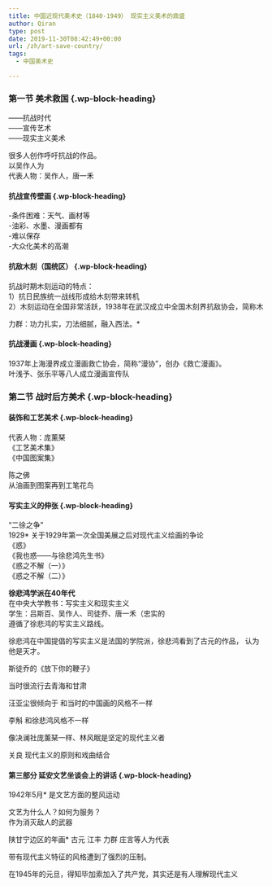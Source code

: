 ```yaml
---
title: 中国近现代美术史（1840-1949） 现实主义美术的鼎盛
author: Qiran
type: post
date: 2019-11-30T08:42:49+00:00
url: /zh/art-save-country/
tags:
  - 中国美术史

---
```

### 第一节 美术救国 {.wp-block-heading}

——抗战时代  
——宣传艺术  
——现实主义美术

很多人创作呼吁抗战的作品。  
以吴作人为  
代表人物：吴作人，唐一禾

#### 抗战宣传壁画 {.wp-block-heading}

-条件困难：天气、画材等  
-油彩、水墨、漫画都有  
-难以保存  
-大众化美术的高潮

#### 抗敌木刻（国统区） {.wp-block-heading}

抗战时期木刻运动的特点：  
1）抗日民族统一战线形成给木刻带来转机  
2）木刻运动在全国非常活跃，1938年在武汉成立中全国木刻界抗敌协会，简称木



力群：功力扎实，刀法细腻，融入西法。*

#### 抗战漫画 {.wp-block-heading}

1937年上海漫界成立漫画救亡协会，简称“漫协”，创办《救亡漫画》。  
叶浅予、张乐平等八人成立漫画宣传队

### 第二节 战时后方美术 {.wp-block-heading}

#### 装饰和工艺美术 {.wp-block-heading}

代表人物：庞薰琹  
《工艺美术集》  
《中国图案集》

陈之佛  
从油画到图案再到工笔花鸟

#### 写实主义的伸张 {.wp-block-heading}

“二徐之争”  
1929* 关于1929年第一次全国美展之后对现代主义绘画的争论  
《惑》  
《我也惑——与徐悲鸿先生书》  
《惑之不解（一）》  
《惑之不解（二）》

**徐悲鸿学派在40年代**  
在中央大学教书：写实主义和现实主义  
学生：吕斯百、吴作人、司徒乔、唐一禾（忠实的  
遵循了徐悲鸿的写实主义路线。

徐悲鸿在中国提倡的写实主义是法国的学院派，徐悲鸿看到了古元的作品， 认为他是天才。

斯徒乔的《放下你的鞭子》

当时很流行去青海和甘肃  


汪亚尘很倾向于 和当时的中国画的风格不一样

李斛 和徐悲鸿风格不一样

像决澜社庞薰琹一样、林风眠是坚定的现代主义者

关良 现代主义的原则和戏曲结合

#### 第三部分 延安文艺坐谈会上的讲话 {.wp-block-heading}

1942年5月* 是文艺方面的整风运动

文艺为什么人？如何为服务？  
作为消灭敌人的武器

陕甘宁边区的年画* 古元 江丰 力群 庄言等人为代表

带有现代主义特征的风格遭到了强烈的压制。

在1945年的元旦，得知毕加索加入了共产党，其实还是有人理解现代主义